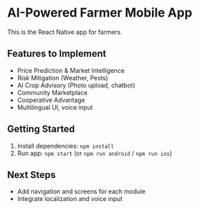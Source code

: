 # AI-Powered Farmer Mobile App

This is the React Native app for farmers. 

## Features to Implement
- Price Prediction & Market Intelligence
- Risk Mitigation (Weather, Pests)
- AI Crop Advisory (Photo upload, chatbot)
- Community Marketplace
- Cooperative Advantage
- Multilingual UI, voice input

## Getting Started
1. Install dependencies: `npm install`
2. Run app: `npm start` (or `npm run android` / `npm run ios`)

## Next Steps
- Add navigation and screens for each module
- Integrate localization and voice input

